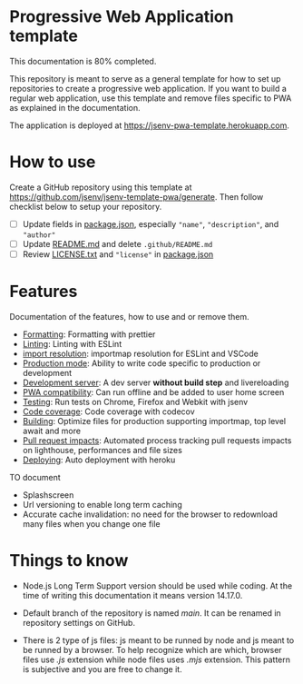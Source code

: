<!--
README about the GitHub repository template.
Once the template is used, this README should be
deleted and only ../README.md should be kept
-->

# Progressive Web Application template

This documentation is 80% completed.

This repository is meant to serve as a general template for how to set up repositories to create a progressive web application. If you want to build a regular web application, use this template and remove files specific to PWA as explained in the documentation.

The application is deployed at https://jsenv-pwa-template.herokuapp.com.

# How to use

Create a GitHub repository using this template at https://github.com/jsenv/jsenv-template-pwa/generate.
Then follow checklist below to setup your repository.

- [ ] Update fields in [package.json](../package.json), especially `"name"`, `"description"`, and `"author"`
- [ ] Update [README.md](../README.md) and delete `.github/README.md`
- [ ] Review [LICENSE.txt](./LICENSE.txt) and `"license"` in [package.json](../package.json#L6)

# Features

Documentation of the features, how to use and or remove them.

- [Formatting](../docs/formatting/formatting.md#formatting): Formatting with prettier
- [Linting](../docs/linting/linting.md#linting): Linting with ESLint
- [import resolution](../docs/import_resolution/import_resolution.md#import-resolution): importmap resolution for ESLint and VSCode
- [Production mode](../docs/production_mode/production_mode.md#production-mode): Ability to write code specific to production or development
- [Development server](../docs/dev_server/dev_server.md#Development-server): A dev server **without build step** and livereloading
- [PWA compatibility](../docs/pwa_compat/pwa_compat.md#PWA-compatibility): Can run offline and be added to user home screen
- [Testing](../docs/testing/testing.md#testing): Run tests on Chrome, Firefox and Webkit with jsenv
- [Code coverage](../docs/code_coverage/code_coverage.md#Code-coverage): Code coverage with codecov
- [Building](../docs/building/building.md#Building): Optimize files for production supporting importmap, top level await and more
- [Pull request impacts](../docs/pr_impacts/readme.md#Pull-request-impacts): Automated process tracking pull requests impacts on lighthouse, performances and file sizes
- [Deploying](../docs/deploying/deploying.md#deploying): Auto deployment with heroku

TO document

- Splashscreen
- Url versioning to enable long term caching
- Accurate cache invalidation: no need for the browser to redownload many files when you change one file

# Things to know

- Node.js Long Term Support version should be used while coding. At the time of writing this documentation it means version 14.17.0.

- Default branch of the repository is named _main_. It can be renamed in repository settings on GitHub.

- There is 2 type of js files: js meant to be runned by node and js meant to be runned by a browser. To help recognize which are which, browser files use _.js_ extension while node files uses _.mjs_ extension. This pattern is subjective and you are free to change it.
